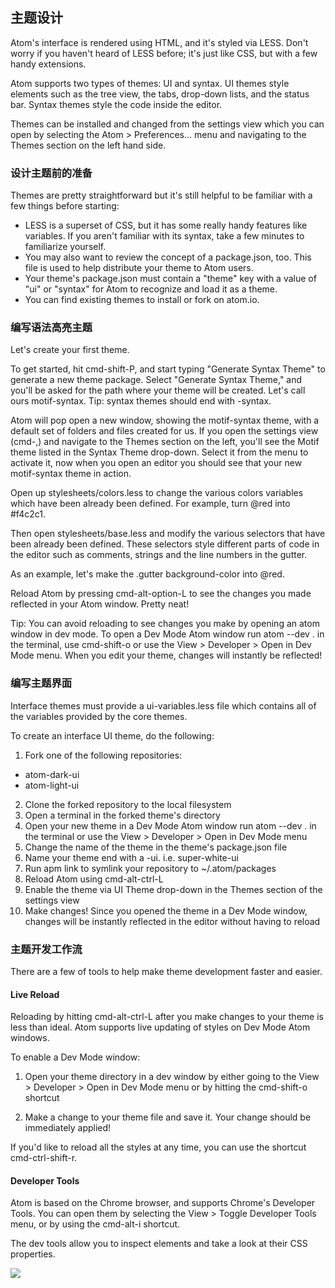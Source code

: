 主题设计
---

Atom's interface is rendered using HTML, and it's styled via LESS. Don't worry if you haven't heard of LESS before; it's just like CSS, but with a few handy extensions.

Atom supports two types of themes: UI and syntax. UI themes style elements such as the tree view, the tabs, drop-down lists, and the status bar. Syntax themes style the code inside the editor.

Themes can be installed and changed from the settings view which you can open by selecting the Atom > Preferences... menu and navigating to the Themes section on the left hand side.

### 设计主题前的准备

Themes are pretty straightforward but it's still helpful to be familiar with a few things before starting:

- LESS is a superset of CSS, but it has some really handy features like variables. If you aren't familiar with its syntax, take a few minutes to familiarize yourself.
- You may also want to review the concept of a package.json, too. This file is used to help distribute your theme to Atom users.
- Your theme's package.json must contain a "theme" key with a value of "ui" or "syntax" for Atom to recognize and load it as a theme.
- You can find existing themes to install or fork on atom.io.

### 编写语法高亮主题

Let's create your first theme.

To get started, hit cmd-shift-P, and start typing "Generate Syntax Theme" to generate a new theme package. Select "Generate Syntax Theme," and you'll be asked for the path where your theme will be created. Let's call ours motif-syntax. Tip: syntax themes should end with -syntax.

Atom will pop open a new window, showing the motif-syntax theme, with a default set of folders and files created for us. If you open the settings view (cmd-,) and navigate to the Themes section on the left, you'll see the Motif theme listed in the Syntax Theme drop-down. Select it from the menu to activate it, now when you open an editor you should see that your new motif-syntax theme in action.

Open up stylesheets/colors.less to change the various colors variables which have been already been defined. For example, turn @red into #f4c2c1.

Then open stylesheets/base.less and modify the various selectors that have been already been defined. These selectors style different parts of code in the editor such as comments, strings and the line numbers in the gutter.

As an example, let's make the .gutter background-color into @red.

Reload Atom by pressing cmd-alt-option-L to see the changes you made reflected in your Atom window. Pretty neat!

Tip: You can avoid reloading to see changes you make by opening an atom window in dev mode. To open a Dev Mode Atom window run atom --dev . in the terminal, use cmd-shift-o or use the View > Developer > Open in Dev Mode menu. When you edit your theme, changes will instantly be reflected!


### 编写主题界面

Interface themes must provide a ui-variables.less file which contains all of the variables provided by the core themes.

To create an interface UI theme, do the following:

1. Fork one of the following repositories:
  - atom-dark-ui
  - atom-light-ui
2. Clone the forked repository to the local filesystem
3. Open a terminal in the forked theme's directory
4. Open your new theme in a Dev Mode Atom window run atom --dev . in the terminal or use the View > Developer > Open in Dev Mode menu
5. Change the name of the theme in the theme's package.json file
6. Name your theme end with a -ui. i.e. super-white-ui
7. Run apm link to symlink your repository to ~/.atom/packages
8. Reload Atom using cmd-alt-ctrl-L
9. Enable the theme via UI Theme drop-down in the Themes section of the settings view
10. Make changes! Since you opened the theme in a Dev Mode window, changes will be instantly reflected in the editor without having to reload

### 主题开发工作流

There are a few of tools to help make theme development faster and easier.

#### Live Reload

Reloading by hitting cmd-alt-ctrl-L after you make changes to your theme is less than ideal. Atom supports live updating of styles on Dev Mode Atom windows.

To enable a Dev Mode window:

1. Open your theme directory in a dev window by either going to the View > Developer > Open in Dev Mode menu or by hitting the cmd-shift-o shortcut

2. Make a change to your theme file and save it. Your change should be immediately applied!

If you'd like to reload all the styles at any time, you can use the shortcut cmd-ctrl-shift-r.

#### Developer Tools

Atom is based on the Chrome browser, and supports Chrome's Developer Tools. You can open them by selecting the View > Toggle Developer Tools menu, or by using the cmd-alt-i shortcut.

The dev tools allow you to inspect elements and take a look at their CSS properties.

![](https://f.cloud.github.com/assets/69169/1347391/2d51f91c-36af-11e3-806f-f7b334af43e9.png)
